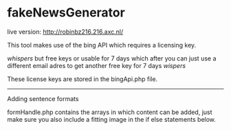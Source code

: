 # fakeNewsGenerator

live version:
http://robinbz216.216.axc.nl/

This tool makes use of the bing API which requires a licensing key. 

*whispers* but free keys or usable for 7 days which after you can just use a different email adres to get another free key for 7 days *wispers*

These license keys are stored in the bingApi.php file.

--------------------------------
Adding sentence formats

formHandle.php contains the arrays in which content can be added, just make sure you also include a fitting image in the if else statements below. 


